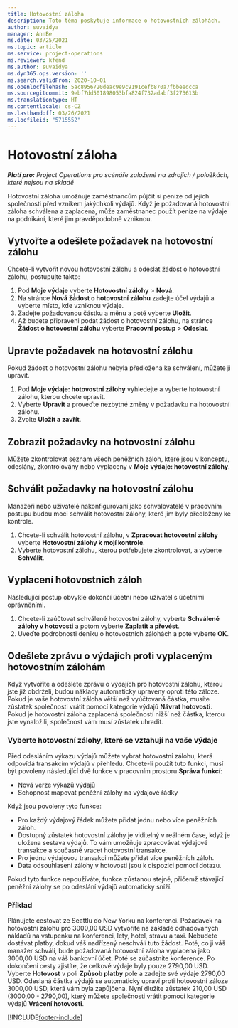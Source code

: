 ```yaml
---
title: Hotovostní záloha
description: Toto téma poskytuje informace o hotovostních zálohách.
author: suvaidya
manager: AnnBe
ms.date: 03/25/2021
ms.topic: article
ms.service: project-operations
ms.reviewer: kfend
ms.author: suvaidya
ms.dyn365.ops.version: ''
ms.search.validFrom: 2020-10-01
ms.openlocfilehash: 5ac8956720deac9e9c9191cefb870a7fbbeedcca
ms.sourcegitcommit: 9ebf7dd501898053bfa824f732adabf3f273613b
ms.translationtype: HT
ms.contentlocale: cs-CZ
ms.lasthandoff: 03/26/2021
ms.locfileid: "5715552"
---
```

# <a name="cash-advance"></a>Hotovostní záloha

_**Platí pro:** Project Operations pro scénáře založené na zdrojích / položkách, které nejsou na skladě_

Hotovostní záloha umožňuje zaměstnancům půjčit si peníze od jejich společnosti před vznikem jakýchkoli výdajů. Když je požadovaná hotovostní záloha schválena a zaplacena, může zaměstnanec použít peníze na výdaje na podnikání, které jim pravděpodobně vzniknou. 

## <a name="create-and-submit-a-cash-advance-request"></a>Vytvořte a odešlete požadavek na hotovostní zálohu
Chcete-li vytvořit novou hotovostní zálohu a odeslat žádost o hotovostní zálohu, postupujte takto: 

1. Pod **Moje výdaje** vyberte **Hotovostní zálohy** > **Nová**. 
2. Na stránce **Nová žádost o hotovostní zálohu** zadejte účel výdajů a vyberte místo, kde vzniknou výdaje.
3. Zadejte požadovanou částku a měnu a poté vyberte **Uložit**. 
4. Až budete připraveni podat žádost o hotovostní zálohu, na stránce **Žádost o hotovostní zálohu** vyberte **Pracovní postup** > **Odeslat**.

## <a name="modify-a-cash-advance-request"></a>Upravte požadavek na hotovostní zálohu

Pokud žádost o hotovostní zálohu nebyla předložena ke schválení, můžete ji upravit.

1. Pod **Moje výdaje: hotovostní zálohy** vyhledejte a vyberte hotovostní zálohu, kterou chcete upravit.
2. Vyberte **Upravit** a proveďte nezbytné změny v požadavku na hotovostní zálohu. 
3. Zvolte **Uložit a zavřít**.


## <a name="view-cash-advance-requests"></a>Zobrazit požadavky na hotovostní zálohu
Můžete zkontrolovat seznam všech peněžních záloh, které jsou v konceptu, odeslány, zkontrolovány nebo vyplaceny v **Moje výdaje: hotovostní zálohy**. 

## <a name="approve-cash-advance-requests"></a>Schválit požadavky na hotovostní zálohu

Manažeři nebo uživatelé nakonfigurovaní jako schvalovatelé v pracovním postupu budou moci schválit hotovostní zálohy, které jim byly předloženy ke kontrole. 

1. Chcete-li schválit hotovostní zálohu, v **Zpracovat hotovostní zálohy** vyberte **Hotovostní zálohy k mojí kontrole**.
2. Vyberte hotovostní zálohu, kterou potřebujete zkontrolovat, a vyberte **Schválit**.  

## <a name="pay-cash-advances"></a>Vyplacení hotovostních záloh 
Následující postup obvykle dokončí účetní nebo uživatel s účetními oprávněními.

1. Chcete-li zaúčtovat schválené hotovostní zálohy, vyberte **Schválené zálohy v hotovosti** a potom vyberte **Zaplatit a převést**.  
2. Uveďte podrobnosti deníku o hotovostních zálohách a poté vyberte **OK**. 

## <a name="submit-an-expense-report-against-a-paid-cash-advance"></a>Odešlete zprávu o výdajích proti vyplaceným hotovostním zálohám 

Když vytvoříte a odešlete zprávu o výdajích pro hotovostní zálohu, kterou jste již obdrželi, budou náklady automaticky upraveny oproti této záloze. Pokud je vaše hotovostní záloha větší než vyúčtovaná částka, musíte zůstatek společnosti vrátit pomocí kategorie výdajů **Návrat hotovosti**. Pokud je hotovostní záloha zaplacená společností nižší než částka, kterou jste vynaložili, společnost vám musí zůstatek uhradit. 

### <a name="select-cash-advances-that-apply-to-your-expenses"></a>Vyberte hotovostní zálohy, které se vztahují na vaše výdaje
Před odesláním výkazu výdajů můžete vybrat hotovostní zálohu, která odpovídá transakcím výdajů v přehledu. Chcete-li použít tuto funkci, musí být povoleny následující dvě funkce v pracovním prostoru **Správa funkcí**:

  - Nová verze výkazů výdajů
  - Schopnost mapovat peněžní zálohy na výdajové řádky
 
 Když jsou povoleny tyto funkce:
 
  - Pro každý výdajový řádek můžete přidat jednu nebo více peněžních záloh.
  - Dostupný zůstatek hotovostní zálohy je viditelný v reálném čase, když je uložena sestava výdajů. To vám umožňuje zpracovávat výdajové transakce a současně vracet hotovostní transakce.
  - Pro jednu výdajovou transakci můžete přidat více peněžních záloh.
  - Data odsouhlasení zálohy v hotovosti jsou k dispozici pomocí dotazu. 
 
Pokud tyto funkce nepoužíváte, funkce zůstanou stejné, přičemž stávající peněžní zálohy se po odeslání výdajů automaticky sníží.

### <a name="example"></a>Příklad 
Plánujete cestovat ze Seattlu do New Yorku na konferenci. Požadavek na hotovostní zálohu pro 3000,00 USD vytvoříte na základě odhadovaných nákladů na vstupenku na konferenci, lety, hotel, stravu a taxi. Nebudete dostávat platby, dokud váš nadřízený neschválí tuto žádost. Poté, co ji váš manažer schválí, bude požadovaná hotovostní záloha vyplacena jako 3000,00 USD na váš bankovní účet. Poté se zúčastníte konference. Po dokončení cesty zjistíte, že celkové výdaje byly pouze 2790,00 USD. Vyberte **Hotovost** v poli **Způsob platby** pole a zadejte své výdaje 2790,00 USD. Odeslaná částka výdajů se automaticky upraví proti hotovostní záloze 3000,00 USD, která vám byla zapůjčena. Nyní dlužíte zůstatek 210,00 USD (3000,00 - 2790,00), který můžete společnosti vrátit pomocí kategorie výdajů **Vrácení hotovosti**.



[!INCLUDE[footer-include](../includes/footer-banner.md)]
